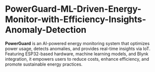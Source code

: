 # PowerGuard-ML-Driven-Energy-Monitor-with-Efficiency-Insights-Anomaly-Detection
**PowerGuard** is an AI-powered energy monitoring system that optimizes power usage, detects anomalies, and provides real-time insights via IoT. Featuring ESP32-based hardware, machine learning models, and Blynk integration, it empowers users to reduce costs, enhance efficiency, and promote sustainable energy practices.
